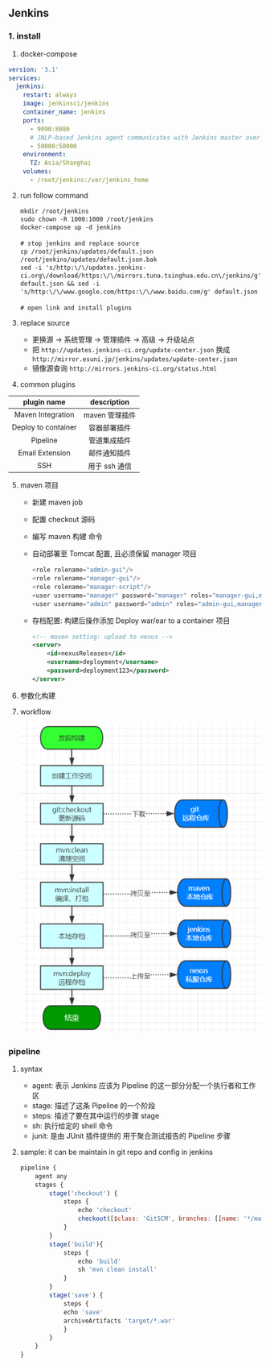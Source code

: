 ## Jenkins

### 1. install

1. docker-compose

```yml
version: '3.1'
services:
  jenkins:
    restart: always
    image: jenkinsci/jenkins
    container_name: jenkins
    ports:
      - 9090:8080
      # JNLP-based Jenkins agent communicates with Jenkins master over TCP port 50000
      - 50000:50000
    environment:
      TZ: Asia/Shanghai
    volumes:
      - /root/jenkins:/var/jenkins_home
```

2. run follow command

   ```shell
   mkdir /root/jenkins
   sudo chown -R 1000:1000 /root/jenkins
   docker-compose up -d jenkins

   # stop jenkins and replace source
   cp /root/jenkins/updates/default.json /root/jenkins/updates/default.json.bak
   sed -i 's/http:\/\/updates.jenkins-ci.org\/download/https:\/\/mirrors.tuna.tsinghua.edu.cn\/jenkins/g' default.json && sed -i 's/http:\/\/www.google.com/https:\/\/www.baidu.com/g' default.json

   # open link and install plugins
   ```

3. replace source

   - 更换源 -> 系统管理 -> 管理插件 -> 高级 -> 升级站点
   - 把 `http://updates.jenkins-ci.org/update-center.json` 换成 `http://mirror.esuni.jp/jenkins/updates/update-center.json`
   - 镜像源查询 `http://mirrors.jenkins-ci.org/status.html`

4. common plugins

|     plugin name     |  description   |
| :-----------------: | :------------: |
|  Maven Integration  | maven 管理插件 |
| Deploy to container |  容器部署插件  |
|      Pipeline       |  管道集成插件  |
|   Email Extension   |  邮件通知插件  |
|         SSH         | 用于 ssh 通信  |

5. maven 项目

   - 新建 maven job
   - 配置 checkout 源码
   - 编写 maven 构建 命令
   - 自动部署至 Tomcat 配置, 且必须保留 manager 项目

     ```java
     <role rolename="admin-gui"/>
     <role rolename="manager-gui"/>
     <role rolename="manager-script"/>
     <user username="manager" password="manager" roles="manager-gui,manager-script"/>
     <user username="admin" password="admin" roles="admin-gui,manager-gui"/>
     ```

   - 存档配置: 构建后操作添加 Deploy war/ear to a container 项目

     ```xml
     <!-- maven setting: upload to nexus -->
     <server>
         <id>nexusReleases</id>
         <username>deployment</username>
         <password>deployment123</password>
     </server>
     ```

6. 参数化构建
7. workflow

   ![avatar](/static/image/common/cicd/jinekins-maven.png)

### pipeline

1. syntax

   - agent: 表示 Jenkins 应该为 Pipeline 的这一部分分配一个执行者和工作区
   - stage: 描述了这条 Pipeline 的一个阶段
   - steps: 描述了要在其中运行的步骤 stage
   - sh: 执行给定的 shell 命令
   - junit: 是由 JUnit 插件提供的 用于聚合测试报告的 Pipeline 步骤

2. sample: it can be maintain in git repo and config in jenkins

   ```js
   pipeline {
       agent any
       stages {
           stage('checkout') {
               steps {
                   echo 'checkout'
                   checkout([$class: 'GitSCM', branches: [[name: '*/master']], doGenerateSubmoduleConfigurations: false, extensions: [], submoduleCfg: [], userRemoteConfigs: [[credentialsId: 'gogs_luban', url: 'http://git.jiagouedu.com/java-vip/tuling-api-gateway']]])
               }
           }
           stage('build'){
               steps {
                   echo 'build'
                   sh 'mvn clean install'
               }
           }
           stage('save') {
               steps {
               echo 'save'
               archiveArtifacts 'target/*.war'
               }
           }
       }
   }
   ```
